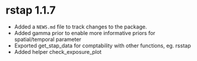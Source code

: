 # rstap 1.1.7

* Added a `NEWS.md` file to track changes to the package.
* Added gamma prior to enable more informative priors for spatial/temporal parameter
* Exported get_stap_data for comptability with other functions, eg. rsstap
* Added helper check_exposure_plot 
